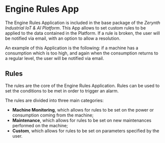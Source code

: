 # Engine Rules App

The Engine Rules Application is included in the base package of the _Zerynth Industrial IoT & AI Platform_. This App allows to set custom rules to be applied to the data contained in the Platform.
If a rule is broken, the user will be notified via email, with an option to allow a resolution.

An example of this Application is the following: if a machine has a consumption which is too high, and again when the consumption returns to a regular level, the user will be notified via email.

## Rules

The rules are the core of the Engine Rules Application. Rules can be used to set the conditions to be met in order to trigger an alarm.

The rules are divided into three main categories:
- **Machine Monitoring**, which allows for rules to be set on the power or consumption coming from the machine;
- **Maintenance**, which allows for rules to be set on new maintenances performed on the machine;
- **Custom**, which allows for rules to be set on parameters specified by the user.